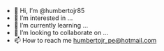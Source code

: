 - 👋 Hi, I’m @humbertojr85
- 👀 I’m interested in ...
- 🌱 I’m currently learning ...
- 💞️ I’m looking to collaborate on ...
- 📫 How to reach me humbertojr_pe@hotmail.com

<!---
humbertojr85/humbertojr85 is a ✨ special ✨ repository because its `README.md` (this file) appears on your GitHub profile.
You can click the Preview link to take a look at your changes.
--->
